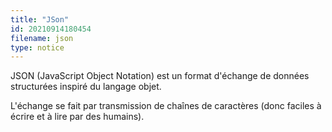 ```yaml
---
title: "JSon"
id: 20210914180454
filename: json
type: notice
---
```


JSON (JavaScript Object Notation) est un format d'échange de données structurées inspiré du langage objet.

L'échange se fait par transmission de chaînes de caractères (donc faciles à écrire et à lire par des humains).

